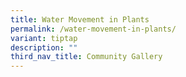 ```yaml
---
title: Water Movement in Plants
permalink: /water-movement-in-plants/
variant: tiptap
description: ""
third_nav_title: Community Gallery
---
```

